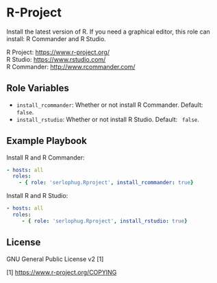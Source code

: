 R-Project
=========

Install the latest version of R. If you need a graphical editor, this role can install: R Commander and R Studio. 

R Project: https://www.r-project.org/<br />
R Studio: https://www.rstudio.com/<br />
R Commander: http://www.rcommander.com/<br />

Role Variables
--------------
- ```install_rcommander```: Whether or not install R Commander. Default: ``` false```.
- ```install_rstudio```: Whether or not install R Studio. Default: ``` false```.

Example Playbook
----------------

Install R and R Commander:
```yml
- hosts: all
  roles:
    - { role: 'serlophug.Rproject', install_rcommander: true}
```

Install R and R Studio:
```yml
- hosts: all
  roles:
	 - { role: 'serlophug.Rproject', install_rstudio: true}
```


License
-------

GNU General Public License v2 [1]

[1] https://www.r-project.org/COPYING
